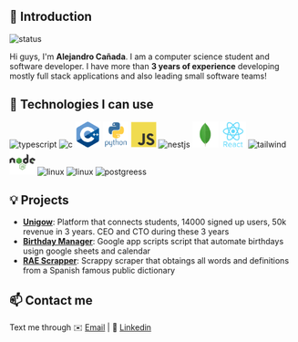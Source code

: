 ## 👋 Introduction

<!--https://user-images.githubusercontent.com/5713670/87202985-820dcb80-c2b6-11ea-9f56-7ec461c497c3.gif-->


![status](https://img.shields.io/badge/status-up-brightgreen)

Hi guys, I'm **Alejandro Cañada**. I am a computer science student and software developer. I have more than **3 years of experience** developing mostly full stack applications and also leading small software teams!

## 🚀 Technologies I can use
<p align="left">
<img src="https://www.svgrepo.com/show/354478/typescript-icon.svg" alt="typescript" width="45" height="45" />
<img src="https://upload.wikimedia.org/wikipedia/commons/1/18/C_Programming_Language.svg" alt="c" width="45" height="45"/>
<img src="https://github.com/devicons/devicon/blob/master/icons/cplusplus/cplusplus-original.svg" alt="cpp" width="45" height="45"/>
<img src="https://raw.githubusercontent.com/devicons/devicon/master/icons/python/python-original-wordmark.svg" alt="python" width="45" height="45" />
<img src="https://raw.githubusercontent.com/devicons/devicon/master/icons/javascript/javascript-original.svg" alt="javascript" width="45" height="45" />
<img src="https://www.svgrepo.com/show/354107/nestjs.svg" alt="nestjs" width="45" height="45"/>
<img src="https://raw.githubusercontent.com/devicons/devicon/master/icons/mongodb/mongodb-original.svg" alt="mongodb" width="45" height="45" />
<img src="https://raw.githubusercontent.com/devicons/devicon/master/icons/react/react-original-wordmark.svg" alt="react" width="45" height="45" />
<img src="https://upload.wikimedia.org/wikipedia/commons/d/d5/Tailwind_CSS_Logo.svg" alt="tailwind" width="45" height="45" />
<img src="https://raw.githubusercontent.com/devicons/devicon/master/icons/nodejs/nodejs-original-wordmark.svg" alt="nodejs" width="45" height="45" />
<img src="https://cdn.jsdelivr.net/gh/devicons/devicon/icons/linux/linux-original.svg" alt="linux" width="45" height="45"/>            
<img src="https://seeklogo.com/images/R/risc-v-logo-3D76BBCD20-seeklogo.com.png" alt="linux" width="45" height="45"/>                     
<img src="https://www.svgrepo.com/show/354200/postgresql.svg" alt="postgreess" width="45" height="45" />


## 💡 Projects

- [**Unigow**](https://unigow.com/): Platform that connects students, 14000 signed up users, 50k revenue in 3 years. CEO and CTO during these 3 years 
- [**Birthday Manager**](https://www.birthdaymg.com/): Google app scripts script that automate birthdays usign google sheets and calendar
- [**RAE Scrapper**](https://github.com/Alex44lel/RAE-Scraper): Scrappy scraper that obtaings all words and definitions from a Spanish famous public dictionary


## 📫 Contact me

Text me through ✉️ [Email](mailto:alejandroch2011@gmail.com) | 💬 [Linkedin](https://www.linkedin.com/in/alejandroca%C3%B1adahinojosa/) 

